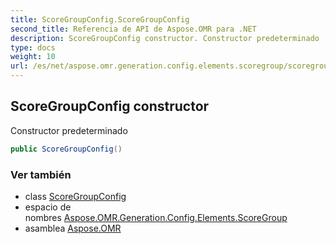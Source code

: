 ```yaml
---
title: ScoreGroupConfig.ScoreGroupConfig
second_title: Referencia de API de Aspose.OMR para .NET
description: ScoreGroupConfig constructor. Constructor predeterminado
type: docs
weight: 10
url: /es/net/aspose.omr.generation.config.elements.scoregroup/scoregroupconfig/scoregroupconfig/
---
```

## ScoreGroupConfig constructor

Constructor predeterminado

```csharp
public ScoreGroupConfig()
```

### Ver también

* class [ScoreGroupConfig](../)
* espacio de nombres [Aspose.OMR.Generation.Config.Elements.ScoreGroup](../../scoregroupconfig/)
* asamblea [Aspose.OMR](../../../)


